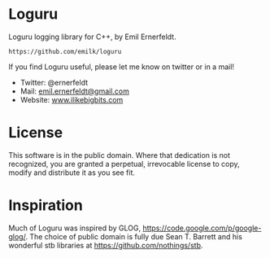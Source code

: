 # Loguru

Loguru logging library for C++, by Emil Ernerfeldt.

    https://github.com/emilk/loguru

If you find Loguru useful, please let me know on twitter or in a mail!

- Twitter: @ernerfeldt
- Mail:    emil.ernerfeldt@gmail.com
- Website: www.ilikebigbits.com

# License
This software is in the public domain. Where that dedication is not
recognized, you are granted a perpetual, irrevocable license to
copy, modify and distribute it as you see fit.

# Inspiration
Much of Loguru was inspired by GLOG, https://code.google.com/p/google-glog/.
The choice of public domain is fully due Sean T. Barrett
and his wonderful stb libraries at https://github.com/nothings/stb.
